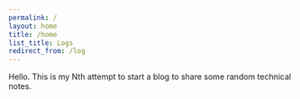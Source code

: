 ```yaml
---
permalink: /
layout: home
title: /home
list_title: Logs
redirect_from: /log
---
```



<!-- this is the magic line to make favicon work for posts because otherwise the modern web would be too simple & easy if we could just set favicon=path globally, right? -->
<link rel="shortcut icon" type="image/x-icon" href="{{ site.base_url }}{% link /assets/images/cli.ico %}?">


Hello. This is my Nth attempt to start a blog to share some random technical notes.

